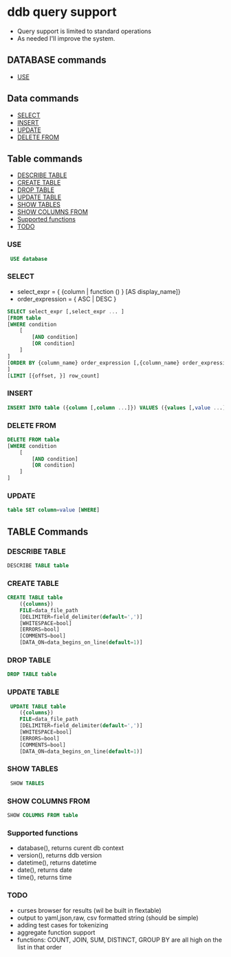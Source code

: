 # ddb query support

- Query support is limited to standard operations
- As needed I'll improve the system.


## DATABASE commands
- [USE](#USE)
## Data commands
- [SELECT](#SELECT)
- [INSERT](#INSERT)
- [UPDATE ](#UPDATE)
- [DELETE FROM](#DELETE_FROM)
## Table commands
- [DESCRIBE TABLE ](#DESCRIBE_TABLE)
- [CREATE TABLE](#CREATE_TABLE)
- [DROP TABLE](#DROP_TABLE)
- [UPDATE TABLE](#UPDATE_TABLE)
- [SHOW TABLES](#SHOW_TABLES)
- [SHOW COLUMNS FROM](#SHOW_COLUMNS_FROM)
- [Supported functions](#Supported_functions)
- [TODO](#TODO)





### USE
```sql
 USE database
```

### SELECT
- select_expr = { {column | function () } [AS display_name]}
- order_expression = { ASC | DESC }
```sql
SELECT select_expr [,select_expr ... ]
[FROM table
[WHERE condition 
    [
        [AND condition] 
        [OR condition]
    ]
]
[ORDER BY {column_name} order_expression [,{column_name} order_expression ...]] 
]
[LIMIT [{offset, }] row_count]
```         

### INSERT
```sql
INSERT INTO table ({column [,column ...]}) VALUES ({values [,value ...]})
```

### DELETE FROM
```sql
DELETE FROM table 
[WHERE condition 
    [
        [AND condition] 
        [OR condition]
    ] 
]
```

### UPDATE 
```sql
table SET column=value [WHERE]
```

## TABLE Commands

### DESCRIBE TABLE 
```sql
DESCRIBE TABLE table
```

### CREATE TABLE
```sql
CREATE TABLE table 
    ({columns}) 
    FILE=data_file_path 
    [DELIMITER=field_delimiter(default=',')] 
    [WHITESPACE=bool] 
    [ERRORS=bool] 
    [COMMENTS=bool] 
    [DATA_ON=data_begins_on_line(default=1)]
```

### DROP TABLE
```sql
DROP TABLE table
```

### UPDATE TABLE
```sql
 UPDATE TABLE table 
    ({columns}) 
    FILE=data_file_path 
    [DELIMITER=field_delimiter(default=',')] 
    [WHITESPACE=bool] 
    [ERRORS=bool] 
    [COMMENTS=bool] 
    [DATA_ON=data_begins_on_line(default=1)]
```

### SHOW TABLES
```sql
 SHOW TABLES
```

### SHOW COLUMNS FROM
 ```sql
SHOW COLUMNS FROM table
 ```


### Supported functions

- database(), returns curent db context
- version(), returns ddb version
- datetime(), returns datetime
- date(), returns date
- time(), returns time



### TODO

- curses browser for results (wil be built in flextable)
- output to yaml,json,raw, csv formatted string (should be simple)
- adding test cases for tokenizing
- aggregate function support 
- functions: COUNT, JOIN, SUM, DISTINCT, GROUP BY are all high on the list in that order